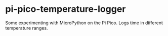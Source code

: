 # pi-pico-temperature-logger
Some experimenting with MicroPython on the Pi Pico.  Logs time in different temperature ranges.
